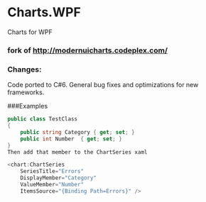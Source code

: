 # Charts.WPF
Charts for WPF
### fork of http://modernuicharts.codeplex.com/

### Changes:
Code ported to C#6. General bug fixes and optimizations for new frameworks.

###Examples
```csharp
public class TestClass
{
    public string Category { get; set; }
    public int Number  { get; set; }
}
Then add that member to the ChartSeries xaml

<chart:ChartSeries
    SeriesTitle="Errors"
    DisplayMember="Category"
    ValueMember="Number"    
    ItemsSource="{Binding Path=Errors}" />
```
   
